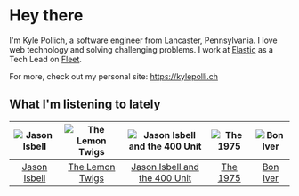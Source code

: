 # Hey there


I'm Kyle Pollich, a software engineer from Lancaster, Pennsylvania. I love web technology and solving challenging problems.
I work at [Elastic](https://www.elastic.co/) as a Tech Lead on [Fleet](https://www.elastic.co/guide/en/fleet/current/fleet-overview.html).

For more, check out my personal site: https://kylepolli.ch

## What I'm listening to lately

<!-- begin artists -->
  |![Jason Isbell](https://i.scdn.co/image/ab6761610000f1780ad790e9900e7a4dc94f6304)|![The Lemon Twigs](https://i.scdn.co/image/ab6761610000f1788004d3184eb89db0618772ed)|![Jason Isbell and the 400 Unit](https://i.scdn.co/image/ab6761610000f178f3ee3b123b3fdcd415559e5a)|![The 1975](https://i.scdn.co/image/ab6761610000f17889348336354096fd4e36ca73)|![Bon Iver](https://i.scdn.co/image/ab6761610000f17867be065df01f37a3880216be)|
  |:---:|:---:|:---:|:---:|:---:|
  |[Jason Isbell](https://open.spotify.com/artist/3Q8wgwyVVv0z4UEh1HB0KY)|[The Lemon Twigs](https://open.spotify.com/artist/7eYZSXnQVCODCVmTV8Hk2T)|[Jason Isbell and the 400 Unit](https://open.spotify.com/artist/3Lg3FGwBxOGuefqekQzRUf)|[The 1975](https://open.spotify.com/artist/3mIj9lX2MWuHmhNCA7LSCW)|[Bon Iver](https://open.spotify.com/artist/4LEiUm1SRbFMgfqnQTwUbQ)|
<!-- end artists -->
